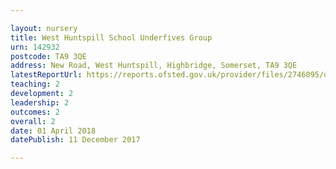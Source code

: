 ```yaml
---

layout: nursery
title: West Huntspill School Underfives Group
urn: 142932
postcode: TA9 3QE
address: New Road, West Huntspill, Highbridge, Somerset, TA9 3QE
latestReportUrl: https://reports.ofsted.gov.uk/provider/files/2746095/urn/142932.pdf
teaching: 2
development: 2
leadership: 2
outcomes: 2
overall: 2
date: 01 April 2018 
datePublish: 11 December 2017

---
```

